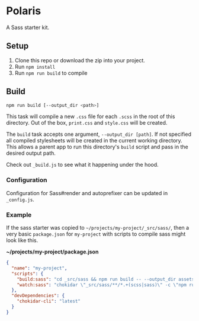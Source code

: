 # Polaris

A Sass starter kit.

## Setup

1. Clone this repo or download the zip into your project.
2. Run `npm install`
3. Run `npm run build` to compile

## Build

```bash
npm run build [--output_dir <path>]
```

This task will compile a new `.css` file for each `.scss` in the root of this directory. Out of the box, `print.css` and `style.css` will be created.

The `build` task accepts one argument, `--output_dir [path]`. If not specified all compiled stylesheets will be created in the current working directory. This allows a parent app to run this directory's `build` script and pass in the desired output path.

Check out `_build.js` to see what it happening under the hood.

### Configuration

Configuration for Sass#render and autoprefixer can be updated in `_config.js`.

### Example

If the sass starter was copied to `~/projects/my-project/_src/sass/`, then a very basic `package.json` for `my-project` with scripts to compile sass might look like this.

**~/projects/my-project/package.json**

```json
{
  "name": "my-project",
  "scripts": {
    "build:sass": "cd _src/sass && npm run build -- --output_dir assets/css/",
    "watch:sass": "chokidar \"_src/sass/**/*.+(scss|sass)\" -c \"npm run build:sass\""
  },
  "devDependencies": {
    "chokidar-cli": "latest"
  }
}
```